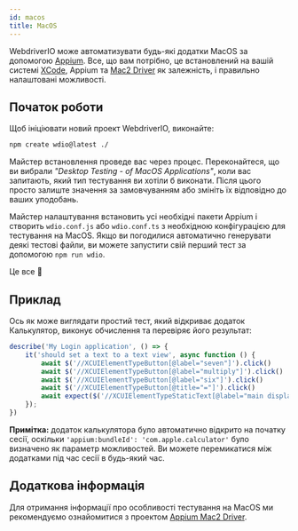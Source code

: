 ```yaml
---
id: macos
title: MacOS
---
```


WebdriverIO може автоматизувати будь-які додатки MacOS за допомогою [Appium](https://appium.io/). Все, що вам потрібно, це встановлений на вашій системі [XCode](https://developer.apple.com/xcode/), Appium та [Mac2 Driver](https://github.com/appium/appium-mac2-driver) як залежність, і правильно налаштовані можливості.

## Початок роботи

Щоб ініціювати новий проект WebdriverIO, виконайте:

```sh
npm create wdio@latest ./
```

Майстер встановлення проведе вас через процес. Переконайтеся, що ви вибрали _"Desktop Testing - of MacOS Applications"_, коли вас запитають, який тип тестування ви хотіли б виконати. Після цього просто залиште значення за замовчуванням або змініть їх відповідно до ваших уподобань.

Майстер налаштування встановить усі необхідні пакети Appium і створить `wdio.conf.js` або `wdio.conf.ts` з необхідною конфігурацією для тестування на MacOS. Якщо ви погодилися автоматично генерувати деякі тестові файли, ви можете запустити свій перший тест за допомогою `npm run wdio`.

<CreateMacOSProjectAnimation />

Це все 🎉

## Приклад

Ось як може виглядати простий тест, який відкриває додаток Калькулятор, виконує обчислення та перевіряє його результат:

```js
describe('My Login application', () => {
    it('should set a text to a text view', async function () {
        await $('//XCUIElementTypeButton[@label="seven"]').click()
        await $('//XCUIElementTypeButton[@label="multiply"]').click()
        await $('//XCUIElementTypeButton[@label="six"]').click()
        await $('//XCUIElementTypeButton[@title="="]').click()
        await expect($('//XCUIElementTypeStaticText[@label="main display"]')).toHaveText('42')
    });
})
```

__Примітка:__ додаток калькулятора було автоматично відкрито на початку сесії, оскільки `'appium:bundleId': 'com.apple.calculator'` було визначено як параметр можливостей. Ви можете перемикатися між додатками під час сесії в будь-який час.

## Додаткова інформація

Для отримання інформації про особливості тестування на MacOS ми рекомендуємо ознайомитися з проектом [Appium Mac2 Driver](https://github.com/appium/appium-mac2-driver).